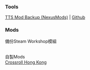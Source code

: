 ### Tools

[TTS Mod Backup (NexusMods)](https://www.nexusmods.com/tabletopsimulator/mods/263?tab=files&file_id=809) | [Github](https://github.com/Megumi-B/TTS-Mods/releases/tag/TTS_Mod_Backup)

### Mods
備份Steam Workshop模組<br>
[]()<br>

自製Mods<br>
[Crossroll Hong Kong](https://github.com/Megumi-B/Mods/releases/tag/Crossroll_Hong_Kong)<br>
